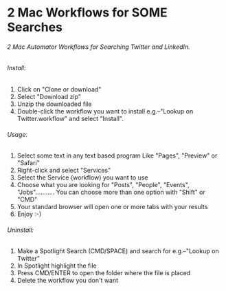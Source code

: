 # 2 Mac Workflows for SOME Searches
###### 2 Mac Automator Workflows for Searching Twitter and LinkedIn.

###### Install:
1. Click on "Clone or download"
2. Select "Download zip"
3. Unzip the downloaded file
4. Double-click the workflow you want to install e.g.–"Lookup on Twitter.workflow" and select "Install".

###### Usage:
1. Select some text in any text based program Like "Pages", "Preview" or "Safari"
2. Right-click and select "Services"
3. Select the Service (workflow) you want to use
4. Choose what you are looking for "Posts", "People", "Events", "Jobs"........... You can choose more than one option with "Shift" or "CMD"
5. Your standard browser will open one or more tabs with your results
6. Enjoy :-)

###### Uninstall:
1. Make a Spotlight Search (CMD/SPACE) and search for e.g.–"Lookup on Twitter"
2. In Spotlight highlight the file
3. Press CMD/ENTER to open the folder where the file is placed
4. Delete the workflow you don't want
